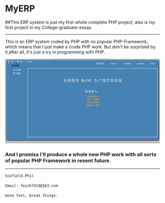 # MyERP

##This ERP system is just my first whole complete PHP project, also is my first project in my College-graduate-essay.
***
  This is an ERP system coded by PHP with no popular PHP-Framework, which means that I just make a crude PHP work. But don't be surprised by it,after all, it's just a try in programming with PHP.
  
  ![](https://github.com/scofield7419/MyERP/blob/master/myerp.png)
### And I promiss I'll produce a whole new PHP work with all sorts of popular PHP Framework in resent future.
***
```
Scofield.Phil

Email: feish7419@163.com

move fast, break things.
```
